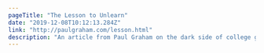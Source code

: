 ```yaml
---
pageTitle: "The Lesson to Unlearn"
date: "2019-12-08T10:12:13.284Z"
link: "http://paulgraham.com/lesson.html"
description: "An article from Paul Graham on the dark side of college grading and testing, and how to unlearn the importance of them."
---
```

